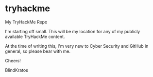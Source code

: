 # tryhackme
My TryHackMe Repo

I'm starting off small. This will be my location for any of my publicly available TryHackMe content.

At the time of writing this, I'm very new to Cyber Security and GitHub in general, so please bear with me.

Cheers!

BlindKratos

